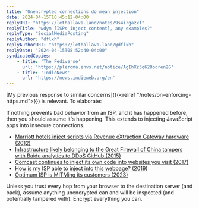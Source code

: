 ```yaml
---
title: "Unencrypted connections do mean injection"
date: 2024-04-15T10:45:12-04:00
replyURI: "https://lethallava.land/notes/9s4irgazxf"
replyTitle: "wdym [ISPs inject content], any examples?"
replyType: "SocialMediaPosting"
replyAuthor: "dflxh"
replyAuthorURI: "https://lethallava.land/@dflxh"
replyDate: "2024-04-15T08:52:40-04:00"
syndicatedCopies:
    - title: 'The Fediverse'
      url: 'https://pleroma.envs.net/notice/AgIhXz3q628odren2G'
    - title: 'IndieNews'
      url: 'https://news.indieweb.org/en'
---
```

[My previous response to similar concerns]({{<relref "/notes/on-enforcing-https.md">}}) is relevant. To elaborate:

If nothing prevents bad behavior from an ISP, and it has happened before, then you should assume it's happening. This extends to injecting JavaScript apps into insecure connections.

- [Marriott hotels inject scripts via Revenue eXtraction Gateway hardware (2012)](https://justinsomnia.org/2012/04/hotel-wifi-javascript-injection/)
- [Infrastructure likely belonging to the Great Firewall of China tampers with Baidu analytics to DDoS GitHub (2015)](https://www.eff.org/deeplinks/2015/04/china-uses-unencrypted-websites-to-hijack-browsers-in-github-attack)
- [Comcast continues to inject its own code into websites you visit (2017)](https://thenextweb.com/news/comcast-continues-to-inject-its-own-code-into-websites-you-visit)
- [How is my ISP able to inject into this webpage? (2019)](https://security.stackexchange.com/questions/221260/how-is-my-isp-able-to-inject-into-this-webpage)
- [Optimum ISP is MITMing its customers (2023)](https://lukerodgers.ca/2023/12/09/optimum-isp-is-mitming-its-customers/)

Unless you trust every hop from your browser to the destination server (and back), assume anything unencrypted can and will be inspected (and potentially tampered with). Encrypt everything you can.

